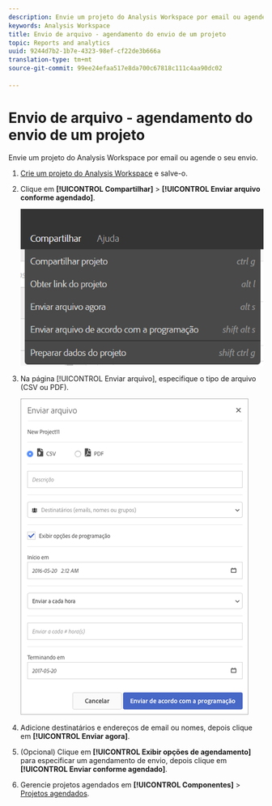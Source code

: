 ```yaml
---
description: Envie um projeto do Analysis Workspace por email ou agende o seu envio.
keywords: Analysis Workspace
title: Envio de arquivo - agendamento do envio de um projeto
topic: Reports and analytics
uuid: 9244d7b2-1b7e-4323-98ef-cf22de3b666a
translation-type: tm+mt
source-git-commit: 99ee24efaa517e8da700c67818c111c4aa90dc02

---
```



# Envio de arquivo - agendamento do envio de um projeto

Envie um projeto do Analysis Workspace por email ou agende o seu envio.

1. [Crie um projeto do Analysis Workspace](https://marketing.adobe.com/resources/help/en_US/analytics/analysis-workspace/t_freeform_project.html) e salve-o.
1. Clique em **[!UICONTROL Compartilhar]** &gt; **[!UICONTROL Enviar arquivo conforme agendado]**.

   ![Resultado da etapa](assets/send-file.png)

1. Na página [!UICONTROL Enviar arquivo], especifique o tipo de arquivo (CSV ou PDF).

   ![Resultado da etapa](assets/send-file-pop-up.png)

1. Adicione destinatários e endereços de email ou nomes, depois clique em **[!UICONTROL Enviar agora]**.
1. (Opcional) Clique em **[!UICONTROL Exibir opções de agendamento]** para especificar um agendamento de envio, depois clique em **[!UICONTROL Enviar conforme agendado]**.
1. Gerencie projetos agendados em **[!UICONTROL Componentes]** &gt; [Projetos agendados](/help/analyze/analysis-workspace/curate-share/schedule-projects.md).
